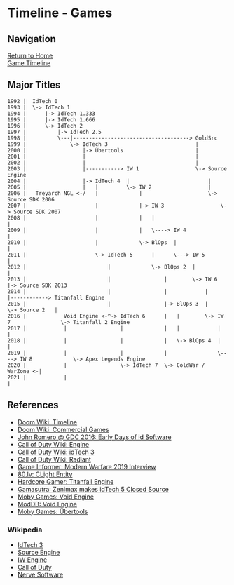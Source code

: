 # Timeline - Games

## Navigation

[Return to Home](../index.md)  
[Game Timeline](./games.md)

## Major Titles


```
1992 |  IdTech 0
1993 |  \-> IdTech 1
1994 |      |-> IdTech 1.333
1995 |      |-> IdTech 1.666
1996 |      \-> IdTech 2
1997 |          |-> IdTech 2.5
1998 |          \---|-------------------------------------> GoldSrc
1999 |              \-> IdTech 3                            |
2000 |                  |-> Übertools                       |
2001 |                  |                                   |
2002 |                  |                                   |
2003 |                  |-----------> IW 1                  \-> Source Engine
2004 |                  |-> IdTech 4  |                         |
2005 |                  |   |         \-> IW 2                  |
2006 |   Treyarch NGL <-/   |             |                     \-> Source SDK 2006
2007 |                      |             |-> IW 3                  \-> Source SDK 2007
2008 |                      |             |   |                         |
2009 |                      |             |   \----> IW 4               |
2010 |                      |             \-> BlOps  |                  |
2011 |                      \-> IdTech 5      |      \---> IW 5         |
2012 |                          |             \-> BlOps 2  |            |
2013 |                          |                 |        \-> IW 6     |-> Source SDK 2013
2014 |                          |                 |            |        |------------> Titanfall Engine
2015 |                          |                 |-> BlOps 3  |        \-> Source 2   |
2016 |            Void Engine <-^-> IdTech 6      |   |        \-> IW 7                \-> Titanfall 2 Engine
2017 |            |                 |             |   |            |                       |
2018 |            |                 |             |   \-> BlOps 4  |                       |
2019 |            |                 |             |                \----> IW 8             \-> Apex Legends Engine
2020 |            |                 \-> IdTech 7  \-> ColdWar / WarZone <-|
2021 |            |                                                       |
```

## References

 - [Doom Wiki: Timeline](https://doomwiki.org/wiki/Timeline)
 - [Doom Wiki: Commercial Games](https://doomwiki.org/wiki/Commercial_games)
 - [John Romero @ GDC 2016: Early Days of id Software](https://www.gdcvault.com/play/1023765/The-Early-Days-of-id)
 - [Call of Duty Wiki: Engine](https://callofduty.fandom.com/wiki/Game_Engine)
 - [Call of Duty Wiki: idTech 3](https://callofduty.fandom.com/wiki/Id_Tech_3)
 - [Call of Duty Wiki: Radiant](https://callofduty.fandom.com/wiki/Radiant)
 - [Game Informer: Modern Warfare 2019 Interview](https://www.gameinformer.com/2019/08/26/the-impressive-new-tech-behind-call-of-duty-modern-warfare)
 - [80.lv: CLight Entity](https://80.lv/articles/valve-reused-the-code-for-flickering-lights-in-alyx-22-years-later/)
 - [Hardcore Gamer: Titanfall Engine](https://hardcoregamer.com/features/interviews/e3-2016-respawn-talks-content-variety-reworked-engine-in-titanfall-2/212196/)
 - [Gamasutra: Zenimax makes idTech 5 Closed Source](https://www.gamasutra.com/view/news/29886/id_Tech_5_Rage_Engine_No_Longer_Up_For_External_Licensing.php)
 - [Moby Games: Void Engine](https://www.mobygames.com/game-group/3d-engine-void-engine)
 - [ModDB: Void Engine](https://www.moddb.com/engines/void-engine)
 - [Moby Games: Übertools](https://www.mobygames.com/game-group/3d-engine-id-tech-3-with-bertools)

### Wikipedia

 - [IdTech 3](https://en.wikipedia.org/wiki/Id_Tech_3#Games_using_the_engine)
 - [Source Engine](https://en.wikipedia.org/wiki/Source_(game_engine)#Games_using_Source)
 - [IW Engine](https://en.wikipedia.org/wiki/IW_(game_engine)#Games_using_IW_engine)
 - [Call of Duty](https://en.wikipedia.org/wiki/Call_of_Duty)
 - [Nerve Software](https://en.wikipedia.org/wiki/Nerve_Software)
